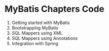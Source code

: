 MyBatis Chapters Code
========================
1. Getting started with MyBatis
2. Bootstrapping MyBatis
3. SQL Mappers using XML
4. SQL Mappers using Annotations
5. Integration with Spring
